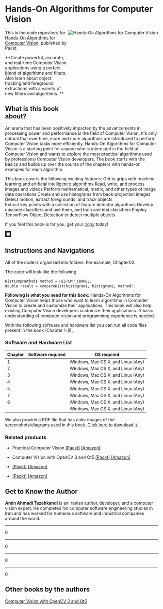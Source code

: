 # Hands-On Algorithms for Computer Vision

<a href="https://www.packtpub.com/application-development/hands-algorithms-computer-vision?utm_source=github&utm_medium=repository&utm_campaign=9781789130942 "><img src="https://d1ldz4te4covpm.cloudfront.net/sites/default/files/imagecache/ppv4_main_book_cover/B10760.png" alt="Hands-On Algorithms for Computer Vision" height="256px" align="right"></a>

This is the code repository for [Hands-On Algorithms for Computer Vision](https://www.packtpub.com/application-development/hands-algorithms-computer-vision?utm_source=github&utm_medium=repository&utm_campaign=9781789130942 ), published by Packt.

**Create powerful, accurate, and real-time Computer Vision applications using a perfect blend of algorithms and filters. Also learn about object tracking and foreground extractions with a variety of new filters and algorithms. **

## What is this book about?
An arena that has been positively impacted by the advancements in processing power and performance is the field of Computer Vision. It's only natural that over time, more and more algorithms are introduced to perform Computer Vision tasks more efficiently. Hands-On Algorithms for Computer Vision is a starting point for anyone who is interested in the field of Computer Vision and wants to explore the most practical algorithms used by professional Computer Vision developers. The book starts with the basics and builds up over the course of the chapters with hands-on examples for each algorithm.

This book covers the following exciting features:
Get to grips with machine learning and artificial intelligence algorithms 
Read, write, and process images and videos 
Perform mathematical, matrix, and other types of image data operations 
Create and use histograms from back-projection images 
Detect motion, extract foregrounds, and track objects  
Extract key points with a collection of feature detector algorithms 
Develop cascade classifiers and use them, and train and test classifiers 
Employ TensorFlow Object Detection to detect multiple objects 

If you feel this book is for you, get your [copy](https://www.amazon.com/dp/1789130948) today!

<a href="https://www.packtpub.com/?utm_source=github&utm_medium=banner&utm_campaign=GitHubBanner"><img src="https://raw.githubusercontent.com/PacktPublishing/GitHub/master/GitHub.png" 
alt="https://www.packtpub.com/" border="5" /></a>

## Instructions and Navigations
All of the code is organized into folders. For example, Chapter02.

The code will look like the following:
```
HistCompMethods method = HISTCMP_CORREL;
double result = compareHist(histogram1, histogram2, method);
```

**Following is what you need for this book:**
Hands-On Algorithms for Computer Vision helps those who want to learn algorithms in Computer Vision to create and customize their applications. This book will also help existing Computer Vision developers customize their applications. A basic understanding of computer vision and programming experience is needed.

With the following software and hardware list you can run all code files present in the book (Chapter 1-8).
### Software and Hardware List
| Chapter | Software required | OS required |
| -------- | ------------------------------------ | ----------------------------------- |
| 1 |  | Windows, Mac OS X, and Linux (Any) |
| 2 |  | Windows, Mac OS X, and Linux (Any) |
| 3 |  | Windows, Mac OS X, and Linux (Any) |
| 4 |  | Windows, Mac OS X, and Linux (Any) |
| 5 |  | Windows, Mac OS X, and Linux (Any) |
| 7 |  | Windows, Mac OS X, and Linux (Any) |
| 8 |  | Windows, Mac OS X, and Linux (Any) |
|  |  | Windows, Mac OS X, and Linux (Any) |

We also provide a PDF file that has color images of the screenshots/diagrams used in this book. [Click here to download it](https:/?/?www.?packtpub.?com/?sites/?default/?files/downloads/?HandsOnAlgorithmsforComputerVision_?ColorImages.?pdf).

### Related products
* Practical Computer Vision [[Packt]](https://www.packtpub.com/big-data-and-business-intelligence/practical-computer-vision?utm_source=github&utm_medium=repository&utm_campaign=9781788297684 ) [[Amazon]](https://www.amazon.com/dp/B079QXG3WR)

* Computer Vision with OpenCV 3 and Qt5 [[Packt]](https://www.packtpub.com/application-development/computer-vision-opencv-3-and-qt5?utm_source=github&utm_medium=repository&utm_campaign=9781788472395 ) [[Amazon]](https://www.amazon.com/dp/178847239X)

*  [[Packt]]() [[Amazon]](https://www.amazon.com/dp/)

*  [[Packt]]() [[Amazon]](https://www.amazon.com/dp/)

## Get to Know the Author
**Amin Ahmadi Tazehkandi**
is an Iranian author, developer, and a computer vision expert. He completed his computer software engineering studies in Iran and has worked for numerous software and industrial companies around the world.

****
0

****
0

****
0

****
0

## Other books by the authors
[Computer Vision with OpenCV 3 and Qt5](https://www.packtpub.com/application-development/computer-vision-opencv-3-and-qt5?utm_source=github&utm_medium=repository&utm_campaign=9781788472395 )

[]()

[]()

[]()

[]()

